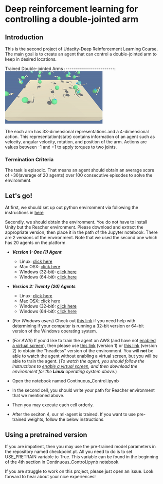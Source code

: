 # Deep reinforcement learning for controlling a double-jointed arm


## Introduction 
This is the second project of Udacity-Deep Reinforcement Learning Course. The main goal is to create an agent that can control a double-jointed arm to keep in desired locations.

Trained Double-jointed Arms
:-------------------------:
 ![](smart-arm.gif)


The each arm has 33-dimensional representations and a 4-dimensional action. This representation(state) contains information of an agent such as velocity, angular velocity, rotation, and position of the arm. Actions are values between -1 and +1 to apply torques to two joints.


### Termination Criteria

The task is episodic. That means an agent should obtain an average score of +30(average of 20 agents) over 100 consecutive episodes to solve the environment.

## Let's go!
At first, we should set up out python environment via following the instructions in [here](https://github.com/udacity/deep-reinforcement-learning#dependencies)

Secondly, we should obtain the environment. You do not have to install Unity but the Reacher environment. Please download and extract the appropriate version, then place it in the path of the Jupyter notebook. There are 2 versions of the environment. Note that we used the second one which has 20 agents on the platform.

   - **_Version 1: One (1) Agent_**
        - Linux: [click here](https://s3-us-west-1.amazonaws.com/udacity-drlnd/P2/Reacher/one_agent/Reacher_Linux.zip)
        - Mac OSX: [click here](https://s3-us-west-1.amazonaws.com/udacity-drlnd/P2/Reacher/one_agent/Reacher.app.zip)
        - Windows (32-bit): [click here](https://s3-us-west-1.amazonaws.com/udacity-drlnd/P2/Reacher/one_agent/Reacher_Windows_x86.zip)
        - Windows (64-bit): [click here](https://s3-us-west-1.amazonaws.com/udacity-drlnd/P2/Reacher/one_agent/Reacher_Windows_x86_64.zip)

   - **_Version 2: Twenty (20) Agents_**
        - Linux: [click here](https://s3-us-west-1.amazonaws.com/udacity-drlnd/P2/Reacher/Reacher_Linux.zip)
        - Mac OSX: [click here](https://s3-us-west-1.amazonaws.com/udacity-drlnd/P2/Reacher/Reacher.app.zip)
        - Windows (32-bit): [click here](https://s3-us-west-1.amazonaws.com/udacity-drlnd/P2/Reacher/Reacher_Windows_x86.zip)
        - Windows (64-bit): [click here](https://s3-us-west-1.amazonaws.com/udacity-drlnd/P2/Reacher/Reacher_Windows_x86_64.zip)
    
   - (_For Windows users_) Check out [this link](https://support.microsoft.com/en-us/help/827218/how-to-determine-whether-a-computer-is-running-a-32-bit-version-or-64) if you need help with determining if your computer is running a 32-bit version or 64-bit version of the Windows operating system.

   - (_For AWS_) If you'd like to train the agent on AWS (and have not [enabled a virtual screen](https://github.com/Unity-Technologies/ml-agents/blob/master/docs/Training-on-Amazon-Web-Service.md)), then please use [this link](https://s3-us-west-1.amazonaws.com/udacity-drlnd/P2/Reacher/one_agent/Reacher_Linux_NoVis.zip) (version 1) or [this link](https://s3-us-west-1.amazonaws.com/udacity-drlnd/P2/Reacher/Reacher_Linux_NoVis.zip) (version 2) to obtain the "headless" version of the environment.  You will **not** be able to watch the agent without enabling a virtual screen, but you will be able to train the agent.  (_To watch the agent, you should follow the instructions to [enable a virtual screen](https://github.com/Unity-Technologies/ml-agents/blob/master/docs/Training-on-Amazon-Web-Service.md), and then download the environment for the **Linux** operating system above._)


  - Open the notebook named Continuous_Control.ipynb
  - In the second cell, you should write your path for Reacher environment that we mentioned above. 
  - Then you may execute each cell orderly.
  - After the seciton 4, our ml-agent is trained. If you want to use pre-trained weights, follow the below instructions.

## Using a pretrained version
If you are impatient, then you may use the pre-trained model parameters in the repository named checkpoint.pt. All you need to do is to set USE_PRETRAIN variable to True. This variable can be found in the beginning of the 4th section in Continuous_Control.ipynb notebook.
  
  
If you are struggle to work on this project, please just open an issue. Look forward to hear about your nice experiences!
